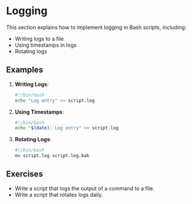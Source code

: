 # Logging

This section explains how to implement logging in Bash scripts, including:

- Writing logs to a file
- Using timestamps in logs
- Rotating logs

## Examples

1. **Writing Logs**:
   ```bash
   #!/bin/bash
   echo "Log entry" >> script.log
   ```

2. **Using Timestamps**:
   ```bash
   #!/bin/bash
   echo "$(date): Log entry" >> script.log
   ```

3. **Rotating Logs**:
   ```bash
   #!/bin/bash
   mv script.log script.log.bak
   ```

## Exercises

- Write a script that logs the output of a command to a file.
- Write a script that rotates logs daily.